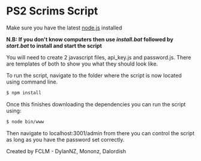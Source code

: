 # PS2 Scrims Script

Make sure you have the latest [node.js](https://nodejs.org/en/) installed 

**N.B: If you don't know computers then use _install.bat_ followed by _start.bat_ to install and start the script**

You will need to create 2 javascript files, api_key.js and password.js. 
There are templates of both to show you what they should look like.

To run the script, navigate to the folder where the script is now located using command line.

```sh
$ npm install
```

Once this finishes downloading the dependencies you can run the script using:

```sh
$ node bin/www
```

Then navigate to localhost:3001/admin from there you can control the script as long as you have the password set correctly.

Created by FCLM - DylanNZ, Mononz, Dalordish

